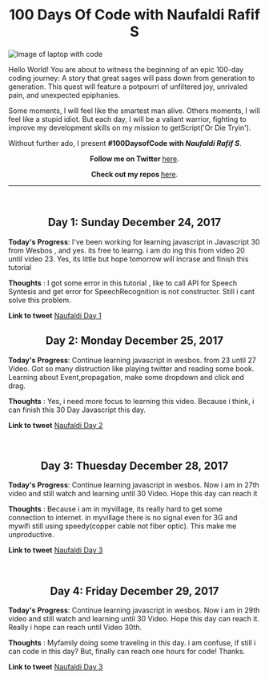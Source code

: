 <h1 align="center">100 Days Of Code with Naufaldi Rafif S</h1>

<img src="https://images.unsplash.com/photo-1454165205744-3b78555e5572?dpr=1&auto=format&fit=crop&w=1500&h=1000&q=80&cs=tinysrgb&crop=&bg=" alt="Image of laptop with code">

Hello World! You are about to witness the beginning of an epic 100-day coding journey: A story that great sages will pass down from generation to generation. This quest will feature a potpourri of unfiltered joy, unrivaled pain, and unexpected epiphanies.

Some moments, I will feel like the smartest man alive. Others moments, I will feel like a stupid idiot. But each day, I will be a valiant warrior, fighting to improve my development skills on my mission to getScript('Or Die Tryin').
 
Without further ado, I present **#100DaysofCode with _Naufaldi Rafif S_**.


<p align="center"><b>Follow me on Twitter </b><a href="http://www.twitter.com/F2aldi">here</a>.</p>

<p align="center"><b>Check out my repos </b><a href="https://github.com/naufaldi">here</a>.</p>
<hr>
<br>

<h2 align="center">
Day 1: Sunday December 24, 2017
</h2>
 
**Today's Progress**: I've been working for learning javascript in Javascript 30 from Wesbos , and yes. its free to learng. i am do ing this from video 20 until video 23. Yes, its little but hope tomorrow will incrase and finish this tutorial

**Thoughts**  : I got some error in this tutorial , like to call API for Speech Syntesis and get error for SpeechRecognition is not constructor. Still i cant solve this problem.

**Link to tweet**
[Naufaldi Day 1](https://twitter.com/F2aldi/status/944903855740919809)
<br>
<h2 align="center">
Day 2: Monday December 25, 2017
</h2>
 
**Today's Progress**: Continue learning javascript in wesbos. from 23  until 27 Video. Got so many distruction like playing twitter and reading some book. Learning about Event,propagation, make some dropdown and click and drag.

**Thoughts**  : Yes, i need more focus to learning this video. Because i think, i can finish this 30 Day Javascript this day.

**Link to tweet**
[Naufaldi Day 2](https://twitter.com/F2aldi/status/945342408413155328)


<br>
<h2 align="center">
Day 3: Thuesday December 28, 2017
</h2>
 
**Today's Progress**: Continue learning javascript in wesbos. Now i am in 27th video and still watch and learning until 30 Video. Hope this day can reach it

**Thoughts**  : Because i am in myvillage, its really hard to get some connection to internet. in myvillage there is no signal even for 3G and mywifi still using speedy(copper cable not fiber optic). This make me unproductive.

**Link to tweet**
[Naufaldi Day 3](https://twitter.com/F2aldi/status/946386609238196224)


<br>
<h2 align="center">
Day 4: Friday December 29, 2017
</h2>
 
**Today's Progress**: Continue learning javascript in wesbos. Now i am in 29th video and still watch and learning until 30 Video. Hope this day can reach it. Really i hope can reach until Video 30th.

**Thoughts**  : Myfamily doing some traveling in this day. i am confuse, if still i can code in this day? But, finally can reach one hours for code! Thanks.

**Link to tweet**
[Naufaldi Day 3](https://twitter.com/F2aldi/status/946774415265509377)


